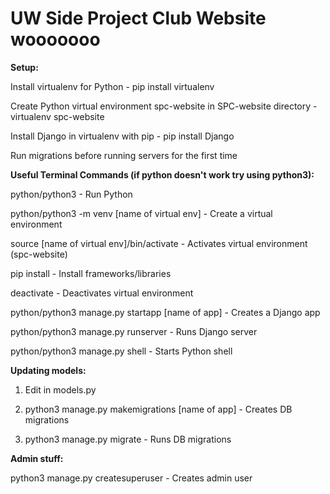 # UW Side Project Club Website wooooooo

**Setup:**

Install virtualenv for Python - pip install virtualenv

Create Python virtual environment spc-website in SPC-website directory - virtualenv spc-website

Install Django in virtualenv with pip - pip install Django

Run migrations before running servers for the first time

**Useful Terminal Commands (if python doesn't work try using python3):**

python/python3 - Run Python

python/python3 -m venv [name of virtual env] - Create a virtual environment

source [name of virtual env]/bin/activate - Activates virtual environment (spc-website)

pip install - Install frameworks/libraries

deactivate - Deactivates virtual environment

python/python3 manage.py startapp [name of app] - Creates a Django app

python/python3 manage.py runserver - Runs Django server

python/python3 manage.py shell - Starts Python shell

**Updating models:**

1. Edit in models.py

2. python3 manage.py makemigrations [name of app] - Creates DB migrations

3. python3 manage.py migrate - Runs DB migrations

**Admin stuff:**

python3 manage.py createsuperuser - Creates admin user
